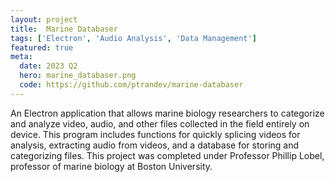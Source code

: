 ```yaml
---
layout: project
title:  Marine Databaser
tags: ['Electron', 'Audio Analysis', 'Data Management']
featured: true
meta:
  date: 2023 Q2
  hero: marine_databaser.png
  code: https://github.com/ptrandev/marine-databaser
---
```


An Electron application that allows marine biology researchers to categorize and analyze video, audio, and other files collected in the field entirely on device. This program includes functions for quickly splicing videos for analysis, extracting audio from videos, and a database for storing and categorizing files. This project was completed under Professor Phillip Lobel, professor of marine biology at Boston University.
